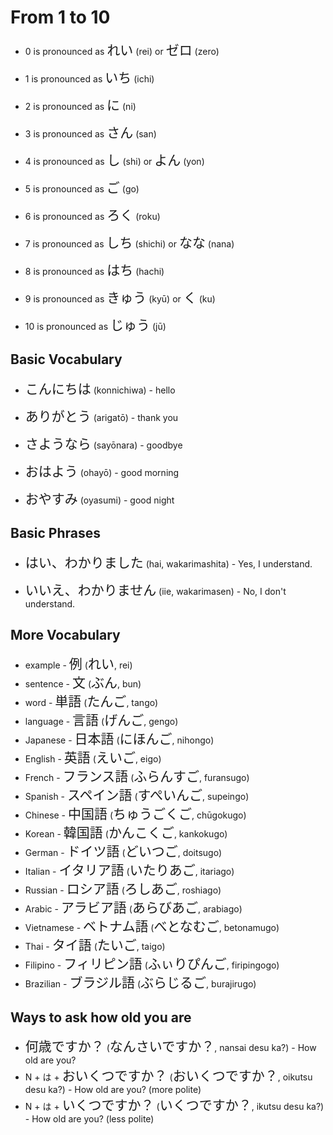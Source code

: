 # From 1 to 10

- 0 is pronounced as <span style="font-size: 1.5em;">れい</span> (rei) or <span style="font-size: 1.5em;">ゼロ</span> (zero)

- 1 is pronounced as <span style="font-size: 1.5em;">いち</span> (ichi)

- 2 is pronounced as <span style="font-size: 1.5em;">に</span> (ni)

- 3 is pronounced as <span style="font-size: 1.5em;">さん</span> (san)

- 4 is pronounced as <span style="font-size: 1.5em;">し</span> (shi) or <span style="font-size: 1.5em;">よん</span> (yon)

- 5 is pronounced as <span style="font-size: 1.5em;">ご</span> (go)

- 6 is pronounced as <span style="font-size: 1.5em;">ろく</span> (roku)

- 7 is pronounced as <span style="font-size: 1.5em;">しち</span> (shichi) or <span style="font-size: 1.5em;">なな</span> (nana)

- 8 is pronounced as <span style="font-size: 1.5em;">はち</span> (hachi)

- 9 is pronounced as <span style="font-size: 1.5em;">きゅう</span> (kyū) or <span style="font-size: 1.5em;">く</span> (ku)

- 10 is pronounced as <span style="font-size: 1.5em;">じゅう</span> (jū)

## Basic Vocabulary

- <span style="font-size: 1.5em;">こんにちは</span> (konnichiwa) - hello

- <span style="font-size: 1.5em;">ありがとう</span> (arigatō) - thank you

- <span style="font-size: 1.5em;">さようなら</span> (sayōnara) - goodbye

- <span style="font-size: 1.5em;">おはよう</span> (ohayō) - good morning

- <span style="font-size: 1.5em;">おやすみ</span> (oyasumi) - good night

## Basic Phrases

- <span style="font-size: 1.5em;">はい、わかりました</span> (hai, wakarimashita) - Yes, I understand.

- <span style="font-size: 1.5em;">いいえ、わかりません</span> (iie, wakarimasen) - No, I don't understand.

## More Vocabulary

- example - <span style="font-size: 1.5em;">例</span> (<span style="font-size: 1.5em;">れい</span>, rei)
- sentence - <span style="font-size: 1.5em;">文</span> (<span style="font-size: 1.5em;">ぶん</span>, bun)
- word - <span style="font-size: 1.5em;">単語</span> (<span style="font-size: 1.5em;">たんご</span>, tango)
- language - <span style="font-size: 1.5em;">言語</span> (<span style="font-size: 1.5em;">げんご</span>, gengo)
- Japanese - <span style="font-size: 1.5em;">日本語</span> (<span style="font-size: 1.5em;">にほんご</span>, nihongo)
- English - <span style="font-size: 1.5em;">英語</span> (<span style="font-size: 1.5em;">えいご</span>, eigo)
- French - <span style="font-size: 1.5em;">フランス語</span> (<span style="font-size: 1.5em;">ふらんすご</span>, furansugo)
- Spanish - <span style="font-size: 1.5em;">スペイン語</span> (<span style="font-size: 1.5em;">すぺいんご</span>, supeingo)
- Chinese - <span style="font-size: 1.5em;">中国語</span> (<span style="font-size: 1.5em;">ちゅうごくご</span>, chūgokugo)
- Korean - <span style="font-size: 1.5em;">韓国語</span> (<span style="font-size: 1.5em;">かんこくご</span>, kankokugo)
- German - <span style="font-size: 1.5em;">ドイツ語</span> (<span style="font-size: 1.5em;">どいつご</span>, doitsugo)
- Italian - <span style="font-size: 1.5em;">イタリア語</span> (<span style="font-size: 1.5em;">いたりあご</span>, itariago)
- Russian - <span style="font-size: 1.5em;">ロシア語</span> (<span style="font-size: 1.5em;">ろしあご</span>, roshiago)
- Arabic - <span style="font-size: 1.5em;">アラビア語</span> (<span style="font-size: 1.5em;">あらびあご</span>, arabiago)
- Vietnamese - <span style="font-size: 1.5em;">ベトナム語</span> (<span style="font-size: 1.5em;">べとなむご</span>, betonamugo)
- Thai - <span style="font-size: 1.5em;">タイ語</span> (<span style="font-size: 1.5em;">たいご</span>, taigo)
- Filipino - <span style="font-size: 1.5em;">フィリピン語</span> (<span style="font-size: 1.5em;">ふぃりぴんご</span>, firipingogo)
- Brazilian - <span style="font-size: 1.5em;">ブラジル語</span> (<span style="font-size: 1.5em;">ぶらじるご</span>, burajirugo)

## Ways to ask how old you are

- <span style="font-size: 1.5em;">何歳ですか？</span> (<span style="font-size: 1.5em;">なんさいですか？</span>, nansai desu ka?) - How old are you?
- N + は + <span style="font-size: 1.5em;">おいくつですか？</span> (<span style="font-size: 1.5em;">おいくつですか？</span>, oikutsu desu ka?) - How old are you? (more polite)
- N + は + <span style="font-size: 1.5em;">いくつですか？</span> (<span style="font-size: 1.5em;">いくつですか？</span>, ikutsu desu ka?) - How old are you? (less polite)

